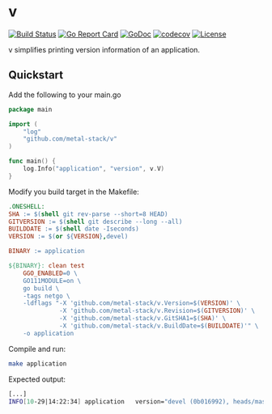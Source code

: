 # v
[![Build Status](https://travis-ci.org/metal-stack/v.svg?branch=master)](https://travis-ci.org/metal-stack/v)
[![Go Report Card](https://goreportcard.com/badge/github.com/metal-stack/v)](https://goreportcard.com/report/github.com/metal-stack/v)
[![GoDoc](https://godoc.org/github.com/metal-stack/v?status.svg)](https://pkg.go.dev/github.com/metal-stack/v)
[![codecov](https://codecov.io/gh/metal-stack/v/branch/master/graph/badge.svg)](https://codecov.io/gh/metal-stack/v)
[![License](https://img.shields.io/badge/license-MIT-blue.svg)](https://github.com/metal-stack/v/blob/master/LICENSE)


v simplifies printing version information of an application.

## Quickstart

Add the following to your main.go


```go
package main

import (
    "log"
    "github.com/metal-stack/v"
)

func main() {
    log.Info("application", "version", v.V)
}

```

Modify you build target in the Makefile:

```Makefile
.ONESHELL:
SHA := $(shell git rev-parse --short=8 HEAD)
GITVERSION := $(shell git describe --long --all)
BUILDDATE := $(shell date -Iseconds)
VERSION := $(or ${VERSION},devel)

BINARY := application

${BINARY}: clean test
    GGO_ENABLED=0 \
    GO111MODULE=on \
    go build \
    -tags netgo \
    -ldflags "-X 'github.com/metal-stack/v.Version=$(VERSION)' \
              -X 'github.com/metal-stack/v.Revision=$(GITVERSION)' \
              -X 'github.com/metal-stack/v.GitSHA1=$(SHA)' \
              -X 'github.com/metal-stack/v.BuildDate=$(BUILDDATE)'" \
    -o application

```

Compile and run:

```bash
make application
```

Expected output:

```bash
[...]
INFO[10-29|14:22:34] application   version="devel (0b016992), heads/master-0-g0b01699, 2019-05-29T14:22:26+01:00"
```

